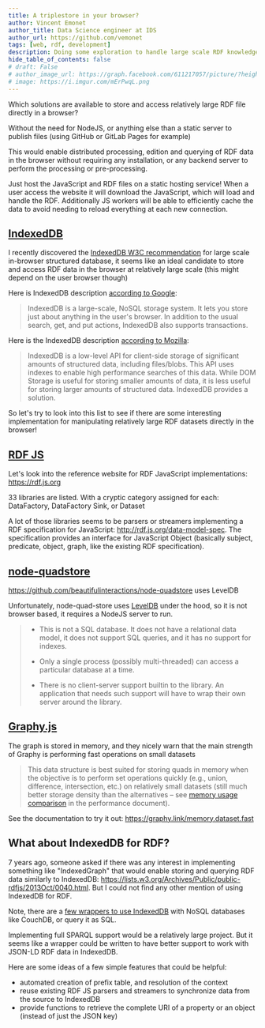```yaml
---
title: A triplestore in your browser?
author: Vincent Emonet
author_title: Data Science engineer at IDS
author_url: https://github.com/vemonet
tags: [web, rdf, development]
description: Doing some exploration to handle large scale RDF knowledge graphs directly in the browser
hide_table_of_contents: false
# draft: False
# author_image_url: https://graph.facebook.com/611217057/picture/?height=200&width=200
# image: https://i.imgur.com/mErPwqL.png
---
```


Which solutions are available to store and access relatively large RDF file directly in a browser? 

Without the need for NodeJS, or anything else than a static server to publish files (using GitHub or GitLab Pages for example)

This would enable distributed processing, edition and querying of RDF data in the browser without requiring any installation, or any backend server to perform the processing or pre-processing. 

Just host the JavaScript and RDF files on a static hosting service! When a user access the website it will download the JavaScript, which will load and handle the RDF. Additionally JS workers will be able to efficiently cache the data to avoid needing to reload everything at each new connection.

<!--truncate-->

## [IndexedDB](https://www.w3.org/TR/IndexedDB-2)

I recently discovered the [IndexedDB W3C recommendation](https://www.w3.org/TR/IndexedDB-2) for large scale in-browser structured database, it seems like an ideal candidate to store and access RDF data in the browser at relatively large scale (this might depend on the user browser though)

Here is IndexedDB description [according to Google](https://developers.google.com/web/ilt/pwa/working-with-indexeddb):

> IndexedDB is a large-scale, NoSQL storage system. It lets you store just about anything in the user's browser. In addition to the usual search, get, and put actions, IndexedDB also supports transactions.

Here is the IndexedDB description [according to Mozilla](https://developer.mozilla.org/en/docs/Web/API/IndexedDB_API):

> IndexedDB is a low-level API for client-side storage of significant amounts of structured data, including files/blobs. This API uses indexes to enable high performance searches of this data. While DOM Storage is useful for storing smaller amounts of data, it is less useful for storing larger amounts of structured data. IndexedDB provides a solution.

So let's try to look into this list to see if there are some interesting implementation for manipulating relatively large RDF datasets directly in the browser!

## [RDF JS](https://rdf.js.org )

Let's look into the reference website for RDF JavaScript implementations: https://rdf.js.org 

33 libraries are listed. With a cryptic category assigned for each: DataFactory, DataFactory Sink, or Dataset

A lot of those libraries seems to be parsers or streamers implementing a RDF specification for JavaScript: http://rdf.js.org/data-model-spec. The specification provides an interface for JavaScript Object (basically subject, predicate, object, graph, like the existing RDF specification).

## [node-quadstore](https://github.com/beautifulinteractions/node-quadstore)

https://github.com/beautifulinteractions/node-quadstore uses LevelDB

Unfortunately, node-quad-store uses [LevelDB](https://github.com/google/leveldb#limitations) under the hood, so it is not browser based, it requires a NodeJS server to run.

> * This is not a SQL database. It does not have a relational data model, it does not support SQL queries, and it has no support for indexes.
>
> * Only a single process (possibly multi-threaded) can access a particular database at a time.
> * There is no client-server support builtin to the library. An application that needs such support will have to wrap their own server around the library.

## [Graphy.js](https://github.com/blake-regalia/graphy.js)

The graph is stored in memory, and they nicely warn that the main strength of Graphy is performing fast operations on small datasets

> This data structure is best suited for storing quads in memory when the  objective is to perform set operations quickly (e.g., union, difference, intersection, etc.) on relatively small datasets (still much better  storage density than the alternatives – see [memory usage comparison](https://github.com/blake-regalia/graphy.js/blob/master/perf/README.md#distinct-task) in the performance document).

See the documentation to try it out: https://graphy.link/memory.dataset.fast

## What about IndexedDB for RDF?

7 years ago, someone asked if there was any interest in implementing something like "IndexedGraph" that would enable storing and querying RDF data similarly to IndexedDB: https://lists.w3.org/Archives/Public/public-rdfjs/2013Oct/0040.html. But I could not find any other mention of using IndexedDB for RDF. 

Note, there are a [few wrappers to use IndexedDB](https://developer.mozilla.org/en-US/docs/Web/API/IndexedDB_API#see_also) with NoSQL databases like CouchDB, or query it as SQL.

Implementing full SPARQL support would be a relatively large project. But it seems like a wrapper could be written to have better support to work with JSON-LD RDF data in IndexedDB. 

Here are some ideas of a few simple features that could be helpful:

* automated creation of prefix table, and resolution of the context
* reuse existing RDF JS parsers and streamers to synchronize data from the source to IndexedDB
* provide functions to retrieve the complete URI of a property or an object (instead of just the JSON key)